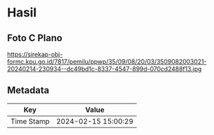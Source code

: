 # Hasil

## Foto C Plano

https://sirekap-obj-formc.kpu.go.id/7817/pemilu/ppwp/35/09/08/20/03/3509082003021-20240214-230934--dc49bd1c-8337-4547-899d-070cd2488f13.jpg


## Metadata

| Key        | Value               |
| ---------- | ------------------- |
| Time Stamp | 2024-02-15 15:00:29 |



